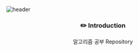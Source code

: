 ![header](https://capsule-render.vercel.app/api?type=wave&color=auto&height=300&section=header&text=Algorithm&fontSize=90)

<div align=center>

  ### :pencil2: Introduction
  알고리즘 공부 Repository 
  
</div>
